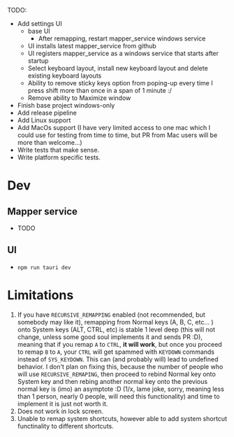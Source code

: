 TODO:

- Add settings UI
  - base UI
    - After remapping, restart mapper_service windows service
  - UI installs latest mapper_service from github
  - UI registers mapper_service as a windows service that starts after startup
  - Select keyboard layout, install new keyboard layout and delete existing keyboard layouts
  - Ability to remove sticky keys option from poping-up every time I press shift more than once in a span of 1 minute :/
  - Remove ability to Maximize window
- Finish base project windows-only
- Add release pipeline
- Add Linux support
- Add MacOs support (I have very limited access to one mac which I could use for testing from time to time, but PR from Mac users will be more than welcome...)
- Write tests that make sense.
- Write platform specific tests.

# Dev

## Mapper service

- TODO

## UI

- `npm run tauri dev`

# Limitations

1. If you have `RECURSIVE_REMAPPING` enabled (not recommended, but somebody may like it), remapping from Normal keys (A, B, C, etc... ) onto
   System keys (ALT, CTRL, etc) is stable 1 level deep (this will not change, unless some good soul implements it and sends PR :D),
   meaning that if you remap `A` to `CTRL`, **it will work**, but once you proceed to remap `B` to `A`, your `CTRL` will
   get spammed with `KEYDOWN` commands instead of `SYS_KEYDOWN`. This can (and probably will) lead to undefined behavior. I don't plan on
   fixing this, because the number of people who will use `RECURSIVE_REMAPING`, then proceed to rebind Normal key onto System key and then
   rebing another normal key onto the previous normal key is (imo) an asymptote :D (1/x, lame joke, sorry, meaning less than 1 person, nearly 0 people, will need this functionality) and time to implement it is just not worth it.
2. Does not work in lock screen.
3. Unable to remap system shortcuts, however able to add system shortcut functinality to different shortcuts.
